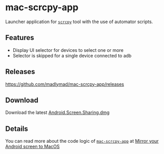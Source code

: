 # mac-scrcpy-app
Launcher application for [`scrcpy`](https://github.com/Genymobile/scrcpy) tool with the use of automator scripts.

## Features
- Display UI selector for devices to select one or more
- Selector is skipped for a single device connected to adb

## Releases
https://github.com/madlymad/mac-scrcpy-app/releases

## Download
Download the latest [Android.Screen.Sharing.dmg](https://github.com/madlymad/mac-scrcpy-app/releases/latest/download/Android.Screen.Sharing.dmg)

## Details
You can read more about the code logic of [`mac-scrcpy-app`](https://github.com/madlymad/mac-scrcpy-app) at [Mirror your Android screen to MacOS](https://mandostam.medium.com/mirror-your-android-screen-to-macos-b72804d652bd)
